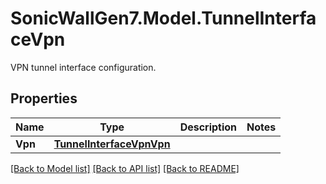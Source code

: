 # SonicWallGen7.Model.TunnelInterfaceVpn
VPN tunnel interface configuration.

## Properties

Name | Type | Description | Notes
------------ | ------------- | ------------- | -------------
**Vpn** | [**TunnelInterfaceVpnVpn**](TunnelInterfaceVpnVpn.md) |  | 

[[Back to Model list]](../README.md#documentation-for-models) [[Back to API list]](../README.md#documentation-for-api-endpoints) [[Back to README]](../README.md)


